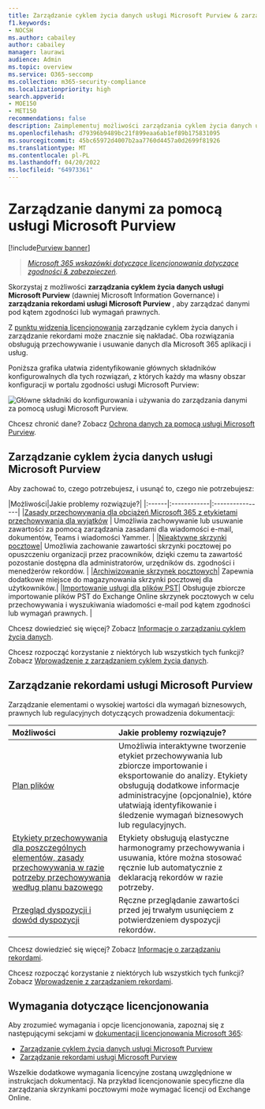 ```yaml
---
title: Zarządzanie cyklem życia danych usługi Microsoft Purview & zarządzania rekordami usługi Microsoft Purview
f1.keywords:
- NOCSH
ms.author: cabailey
author: cabailey
manager: laurawi
audience: Admin
ms.topic: overview
ms.service: O365-seccomp
ms.collection: m365-security-compliance
ms.localizationpriority: high
search.appverid:
- MOE150
- MET150
recommendations: false
description: Zaimplementuj możliwości zarządzania cyklem życia danych usługi Microsoft Purview & zarządzania rekordami usługi Microsoft Purview, aby zarządzać danymi pod kątem zgodności lub wymagań prawnych.
ms.openlocfilehash: d79396b9489bc21f899eaa6ab1ef89b175831095
ms.sourcegitcommit: 45bc65972d4007b2aa7760d4457a0d2699f81926
ms.translationtype: MT
ms.contentlocale: pl-PL
ms.lasthandoff: 04/20/2022
ms.locfileid: "64973361"
---
```

# <a name="govern-your-data-with-microsoft-purview"></a>Zarządzanie danymi za pomocą usługi Microsoft Purview

[!include[Purview banner](../includes/purview-rebrand-banner.md)]

>*[Microsoft 365 wskazówki dotyczące licencjonowania dotyczące zgodności & zabezpieczeń](/office365/servicedescriptions/microsoft-365-service-descriptions/microsoft-365-tenantlevel-services-licensing-guidance/microsoft-365-security-compliance-licensing-guidance).*

Skorzystaj z możliwości **zarządzania cyklem życia danych usługi Microsoft Purview** (dawniej Microsoft Information Governance) i **zarządzania rekordami usługi Microsoft Purview** , aby zarządzać danymi pod kątem zgodności lub wymagań prawnych.

Z [punktu widzenia licencjonowania](#licensing-requirements) zarządzanie cyklem życia danych i zarządzanie rekordami może znacznie się nakładać. Oba rozwiązania obsługują przechowywanie i usuwanie danych dla Microsoft 365 aplikacji i usług.

Poniższa grafika ułatwia zidentyfikowanie głównych składników konfigurowalnych dla tych rozwiązań, z których każdy ma własny obszar konfiguracji w portalu zgodności usługi Microsoft Purview:

![Główne składniki do konfigurowania i używania do zarządzania danymi za pomocą usługi Microsoft Purview.](../media/govern-your-data.png)

Chcesz chronić dane? Zobacz [Ochrona danych za pomocą usługi Microsoft Purview](information-protection.md).

## <a name="microsoft-purview-data-lifecycle-management"></a>Zarządzanie cyklem życia danych usługi Microsoft Purview

Aby zachować to, czego potrzebujesz, i usunąć to, czego nie potrzebujesz:
 
|Możliwości|Jakie problemy rozwiązuje?|
|:------|:------------|:----------------|
|[Zasady przechowywania dla obciążeń Microsoft 365 z etykietami przechowywania dla wyjątków](retention.md) | Umożliwia zachowywanie lub usuwanie zawartości za pomocą zarządzania zasadami dla wiadomości e-mail, dokumentów, Teams i wiadomości Yammer. |
|[Nieaktywne skrzynki pocztowe](inactive-mailboxes-in-office-365.md)| Umożliwia zachowanie zawartości skrzynki pocztowej po opuszczeniu organizacji przez pracowników, dzięki czemu ta zawartość pozostanie dostępna dla administratorów, urzędników ds. zgodności i menedżerów rekordów. |
|[Archiwizowanie skrzynek pocztowych](archive-mailboxes.md)| Zapewnia dodatkowe miejsce do magazynowania skrzynki pocztowej dla użytkowników.|
|[Importowanie usługi dla plików PST](importing-pst-files-to-office-365.md)| Obsługuje zbiorcze importowanie plików PST do Exchange Online skrzynek pocztowych w celu przechowywania i wyszukiwania wiadomości e-mail pod kątem zgodności lub wymagań prawnych. |

Chcesz dowiedzieć się więcej? Zobacz [Informacje o zarządzaniu cyklem życia danych](data-lifecycle-management.md).

Chcesz rozpocząć korzystanie z niektórych lub wszystkich tych funkcji? Zobacz [Wprowadzenie z zarządzaniem cyklem życia danych](get-started-with-data-lifecycle-management.md).


## <a name="microsoft-purview-records-management"></a>Zarządzanie rekordami usługi Microsoft Purview

Zarządzanie elementami o wysokiej wartości dla wymagań biznesowych, prawnych lub regulacyjnych dotyczących prowadzenia dokumentacji:

|Możliwości|Jakie problemy rozwiązuje?|
|:---------|:---------------------------|
|[Plan plików](file-plan-manager.md)| Umożliwia interaktywne tworzenie etykiet przechowywania lub zbiorcze importowanie i eksportowanie do analizy. Etykiety obsługują dodatkowe informacje administracyjne (opcjonalnie), które ułatwiają identyfikowanie i śledzenie wymagań biznesowych lub regulacyjnych. |
|[Etykiety przechowywania dla poszczególnych elementów, zasady przechowywania w razie potrzeby przechowywania według planu bazowego](retention.md)| Etykiety obsługują elastyczne harmonogramy przechowywania i usuwania, które można stosować ręcznie lub automatycznie z deklaracją rekordów w razie potrzeby. |
|[Przegląd dyspozycji i dowód dyspozycji](disposition.md)| Ręczne przeglądanie zawartości przed jej trwałym usunięciem z potwierdzeniem dyspozycji rekordów.|

Chcesz dowiedzieć się więcej? Zobacz [Informacje o zarządzaniu rekordami](records-management.md).

Chcesz rozpocząć korzystanie z niektórych lub wszystkich tych funkcji? Zobacz [Wprowadzenie z zarządzaniem rekordami](get-started-with-records-management.md).


## <a name="licensing-requirements"></a>Wymagania dotyczące licencjonowania

Aby zrozumieć wymagania i opcje licencjonowania, zapoznaj się z następującymi sekcjami w [dokumentacji licencjonowania Microsoft 365](/office365/servicedescriptions/microsoft-365-service-descriptions/microsoft-365-tenantlevel-services-licensing-guidance/microsoft-365-security-compliance-licensing-guidance): 
- [Zarządzanie cyklem życia danych usługi Microsoft Purview](/office365/servicedescriptions/microsoft-365-service-descriptions/microsoft-365-tenantlevel-services-licensing-guidance/microsoft-365-security-compliance-licensing-guidance#microsoft-purview-data-lifecycle-management)
- [Zarządzanie rekordami usługi Microsoft Purview](/office365/servicedescriptions/microsoft-365-service-descriptions/microsoft-365-tenantlevel-services-licensing-guidance/microsoft-365-security-compliance-licensing-guidance#microsoft-purview-records-management)

Wszelkie dodatkowe wymagania licencyjne zostaną uwzględnione w instrukcjach dokumentacji. Na przykład licencjonowanie specyficzne dla zarządzania skrzynkami pocztowymi może wymagać licencji od Exchange Online.